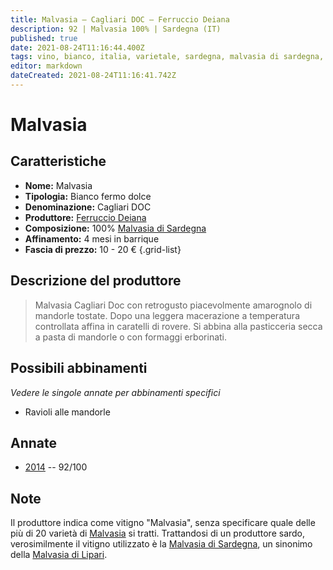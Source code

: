 ```yaml
---
title: Malvasia – Cagliari DOC – Ferruccio Deiana
description: 92 | Malvasia 100% | Sardegna (IT)
published: true
date: 2021-08-24T11:16:44.400Z
tags: vino, bianco, italia, varietale, sardegna, malvasia di sardegna, ravioli di mandorle
editor: markdown
dateCreated: 2021-08-24T11:16:41.742Z
---
```


# Malvasia

## Caratteristiche
- **Nome:** Malvasia 
- **Tipologia:** Bianco fermo dolce
- **Denominazione:** Cagliari DOC
- **Produttore:** [Ferruccio Deiana](/produttori/Italia/Sardegna/Ferruccio-Deiana) 
- **Composizione:** 100% [Malvasia di Sardegna](/vitigni/bacca-bianca/malvasia-di-sardegna)
- **Affinamento:** 4 mesi in barrique 
- **Fascia di prezzo:** 10 - 20 €
{.grid-list}

## Descrizione del produttore

> Malvasia Cagliari Doc con retrogusto piacevolmente amarognolo di mandorle tostate. Dopo una leggera macerazione a temperatura controllata affina in caratelli di rovere. Si abbina alla pasticceria secca a pasta di mandorle o con formaggi erborinati.

## Possibili abbinamenti
*Vedere le singole annate per abbinamenti specifici*

- Ravioli alle mandorle

## Annate
- [2014](vini/Italia/Sardegna/Ferruccio-Deiana/Malvasia/2014) -- 92/100

## Note
Il produttore indica come vitigno "Malvasia", senza specificare quale delle più di 20 varietà di [Malvasia](/vitigni/bacca-bianca/malvasia) si tratti. Trattandosi di un produttore sardo, verosimilmente il vitigno utilizzato è la [Malvasia di Sardegna](/vitigni/bacca-bianca/malvasia-di-sardegna), un sinonimo della [Malvasia di Lipari](/vitigni/bacca-bianca/malvasia-di-lipari).

